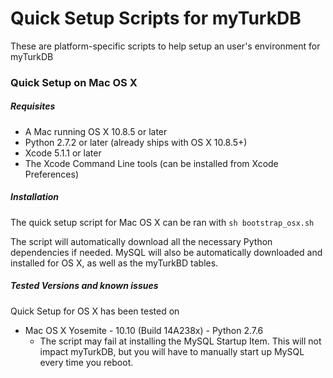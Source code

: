 Quick Setup Scripts for myTurkDB
========

These  are platform-specific scripts to help setup an user's environment for myTurkDB

### Quick Setup on Mac OS X

##### Requisites

+ A Mac running OS X 10.8.5 or later
+ Python 2.7.2 or later (already ships with OS X 10.8.5+)
+ Xcode 5.1.1 or later
+ The Xcode Command Line tools (can be installed from Xcode Preferences)

##### Installation

The quick setup script for Mac OS X can be ran with `sh bootstrap_osx.sh`

The script will automatically download all the necessary Python dependencies if needed.
MySQL will also be automatically downloaded and installed for OS X, as well as the myTurkBD tables.

##### Tested Versions and known issues

Quick Setup for OS X has been tested on 

+ Mac OS X Yosemite - 10.10 (Build 14A238x) - Python 2.7.6
  + The script may fail at installing the MySQL Startup Item. This will not impact myTurkDB, but you will have to manually start up MySQL every time you reboot.
